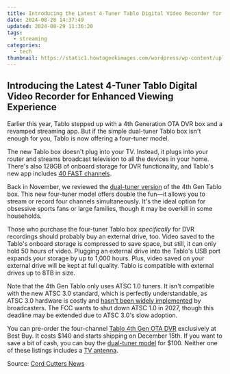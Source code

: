 ```yaml
---
title: Introducing the Latest 4-Tuner Tablo Digital Video Recorder for Enhanced Viewing Experience
date: 2024-08-28 14:37:49
updated: 2024-08-29 11:36:20
tags:
  - streaming
categories:
  - tech
thumbnail: https://static1.howtogeekimages.com/wordpress/wp-content/uploads/2023/12/23.jpg
---
```


## Introducing the Latest 4-Tuner Tablo Digital Video Recorder for Enhanced Viewing Experience

Earlier this year, Tablo stepped up with a 4th Generation OTA DVR box and a revamped streaming app. But if the simple dual-tuner Tablo box isn't enough for you, Tablo is now offering a four-tuner model.

 The new Tablo box doesn't plug into your TV. Instead, it plugs into your router and streams broadcast television to all the devices in your home. There's also 128GB of onboard storage for DVR functionality, and Tablo's new app includes [40 FAST channels](https://review-topics.techidaily.com/in-2024-how-to-change-netflix-location-to-get-more-country-version-on-realme-narzo-60-5g-drfone-by-drfone-virtual-android/).

 Back in November, we reviewed the [dual-tuner version](https://solve-manuals.techidaily.com/maximize-site-engagement-using-the-innovative-capabilities-of-cookiebot/) of the 4th Gen Tablo box. This new four-tuner model offers double the fun—it allows you to stream or record four channels simultaneously. It's the ideal option for obsessive sports fans or large families, though it may be overkill in some households.

 Those who purchase the four-tuner Tablo box _specifically_ for DVR recordings should probably buy an external drive, too. Video saved to the Tablo's onboard storage is compressed to save space, but still, it can only hold 50 hours of video. Plugging an external drive into the Tablo's USB port expands your storage by up to 1,000 hours. Plus, video saved on your external drive will be kept at full quality. Tablo is compatible with external drives up to 8TB in size.

 Note that the 4th Gen Tablo only uses ATSC 1.0 tuners. It isn't compatible with the new ATSC 3.0 standard, which is perfectly understandable, as ATSC 3.0 hardware is costly and [hasn't been widely implemented](https://youtube-tips.techidaily.com/approved-unlocking-youtube-writers-royalties-with-ad-driven-earnings-cpm/) by broadcasters. The FCC wants to shut down ATSC 1.0 in 2027, though this deadline may be extended due to ATSC 3.0's slow adoption.

 You can pre-order the four-channel [Tablo 4th Gen OTA DVR](https://shop-links.co/link/?exclusive=1&publisher_slug=itechdaily19598&url=https%3A%2F%2Fwww.bestbuy.com%2Fsite%2Ftablo-4th-gen-4-tuner-128gb-over-the-air-dvr-streaming-player-white%2F6565973.p) exclusively at Best Buy. It costs $140 and starts shipping on December 15th. If you want to save a bit of cash, you can buy the [dual-tuner model](https://shop-links.co/link/?exclusive=1&publisher_slug=itechdaily19598&url=https%3A%2F%2Fwww.bestbuy.com%2Fsite%2Ftablo-4th-gen-2-tuner-128gb-over-the-air-dvr-streaming-player-white%2F6554313.p) for $100\. Neither one of these listings includes a [TV antenna](https://www.amazon.com/GE-33675-Indoor-Antenna/dp/B01L2WKTAU/?tag=hotoge-20&ascsubtag=UUhtgUeUpU2001324&asc%5Frefurl=https%3A%2F%2Fwww.howtogeek.com%2Ftablo-4-tuner-ota-dvr-release%2F&asc%5Fcampaign=Short-Term).

 Source: [Cord Cutters News](https://cordcuttersnews.com/tablos-new-4-tuner-dvr-will-start-shipping-this-week/)

<ins class="adsbygoogle"
     style="display:block"
     data-ad-format="autorelaxed"
     data-ad-client="ca-pub-7571918770474297"
     data-ad-slot="1223367746"></ins>



<ins class="adsbygoogle"
     style="display:block"
     data-ad-client="ca-pub-7571918770474297"
     data-ad-slot="8358498916"
     data-ad-format="auto"
     data-full-width-responsive="true"></ins>
